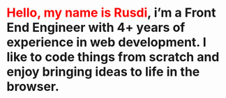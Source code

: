 <h1><b style="color: red;">Hello, my name is Rusdi</b>, i’m a Front End Engineer with 4+ years of experience in web development. I like to code things from scratch and enjoy bringing ideas to life in the browser.</h1>
